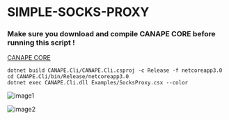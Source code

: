 <h1>SIMPLE-SOCKS-PROXY</h1>
<h3>Make sure you download and compile CANAPE CORE before running this script !</h3>

[CANAPE CORE](https://github.com/tyranid/CANAPE.Core)

`dotnet build CANAPE.Cli/CANAPE.Cli.csproj -c Release -f netcoreapp3.0`\
`cd CANAPE.Cli/bin/Release/netcoreapp3.0`\
`dotnet exec CANAPE.Cli.dll Examples/SocksProxy.csx --color`

![image1](https://i.imgur.com/8gj98vH.png)

![image2](https://i.imgur.com/5nVKo5K.png)
